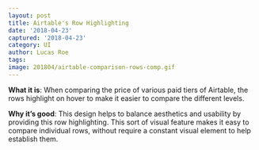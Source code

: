 ```yaml
---
layout: post
title: Airtable's Row Highlighting
date: '2018-04-23'
captured: '2018-04-23'
category: UI
author: Lucas Roe
tags: 
image: 201804/airtable-comparison-rows-comp.gif
---
```

**What it is**: When comparing the price of various paid tiers of Airtable, the rows highlight on hover to make it easier to compare the different levels.

**Why it’s good**: This design helps to balance aesthetics and usability by providing this row highlighting. This sort of visual feature makes it easy to compare individual rows, without require a constant visual element to help establish them.
